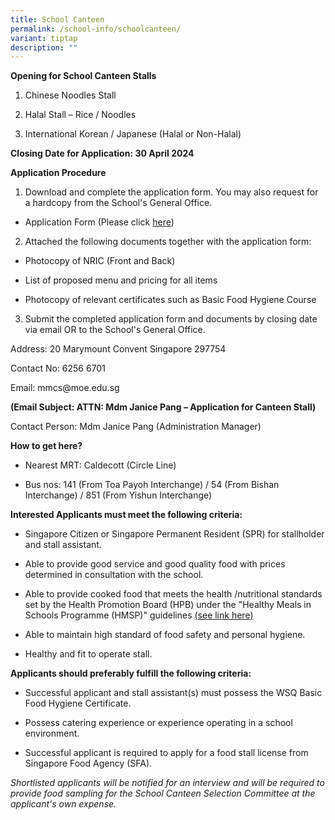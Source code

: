```yaml
---
title: School Canteen
permalink: /school-info/schoolcanteen/
variant: tiptap
description: ""
---
```

<p><strong>Opening for School Canteen Stalls</strong>
</p>
<ol data-tight="true" class="tight">
<li>
<p>Chinese Noodles Stall</p>
</li>
<li>
<p>Halal Stall – Rice / Noodles</p>
</li>
<li>
<p>International Korean / Japanese (Halal or Non-Halal)</p>
</li>
</ol>
<p><strong>Closing Date for Application: 30 April 2024</strong>
</p>
<p><strong>Application Procedure</strong>
</p>
<ol data-tight="true" class="tight">
<li>
<p>Download and complete the application form. You may also request for a
hardcopy from the School's General Office.</p>
</li>
</ol>
<ul data-tight="true" class="tight">
<li>
<p>Application Form (Please click <a href="https://schadmsvc.moe.gov.sg/files/appexistingsch.pdf" rel="noopener noreferrer nofollow" target="_blank">here</a>)</p>
</li>
</ul>
<ol start="2" data-tight="true" class="tight">
<li>
<p>Attached the following documents together with the application form:</p>
</li>
</ol>
<ul data-tight="true" class="tight">
<li>
<p>Photocopy of NRIC (Front and Back)</p>
</li>
<li>
<p>List of proposed menu and pricing for all items</p>
</li>
<li>
<p>Photocopy of relevant certificates such as Basic Food Hygiene Course</p>
</li>
</ul>
<ol start="3" data-tight="true" class="tight">
<li>
<p>Submit the completed application form and documents by closing date via
email OR to the School's General Office.</p>
</li>
</ol>
<p>Address: 20 Marymount Convent Singapore 297754</p>
<p>Contact No: 6256 6701</p>
<p>Email: <a rel="noopener noreferrer nofollow" target="_blank">mmcs@moe.edu.sg</a>
</p>
<p><strong>(Email Subject: ATTN: Mdm Janice Pang – Application for Canteen Stall)</strong>&nbsp;</p>
<p>Contact Person: Mdm Janice Pang (Administration Manager)&nbsp;</p>
<p><strong>How to get here?&nbsp;</strong>
</p>
<ul data-tight="true" class="tight">
<li>
<p>Nearest MRT: Caldecott (Circle Line)</p>
</li>
<li>
<p>Bus nos: 141 (From Toa Payoh Interchange) / 54 (From Bishan Interchange)
/ 851 (From Yishun Interchange)</p>
</li>
</ul>
<p><strong>Interested Applicants must meet the following criteria:</strong>
</p>
<ul data-tight="true" class="tight">
<li>
<p>Singapore Citizen or Singapore Permanent Resident (SPR) for stallholder
and stall assistant.</p>
</li>
<li>
<p>Able to provide good service and good quality food with prices determined
in consultation with the school.</p>
</li>
<li>
<p>Able to provide cooked food that meets the health /nutritional standards
set by the Health Promotion Board (HPB) under the "Healthy Meals in Schools
Programme (HMSP)" guidelines <a href="https://www.hpb.gov.sg/schools/school-programmes/healthy-meals-in-schools-programme" rel="noopener noreferrer nofollow" target="_blank">(see link here)</a>
</p>
</li>
<li>
<p>Able to maintain high standard of food safety and personal hygiene.</p>
</li>
<li>
<p>Healthy and fit to operate stall.</p>
</li>
</ul>
<p><strong>Applicants should preferably fulfill the following criteria:</strong>
</p>
<ul data-tight="true" class="tight">
<li>
<p>Successful applicant and stall assistant(s) must possess the WSQ Basic
Food Hygiene Certificate.</p>
</li>
<li>
<p>Possess catering experience or experience operating in a school environment.</p>
</li>
<li>
<p>Successful applicant is required to apply for a food stall license from
Singapore Food Agency (SFA).</p>
</li>
</ul>
<p></p>
<p><em>Shortlisted applicants will be notified for an interview and will be required to provide food sampling for the School Canteen Selection Committee at the applicant's own expense.</em>
</p>